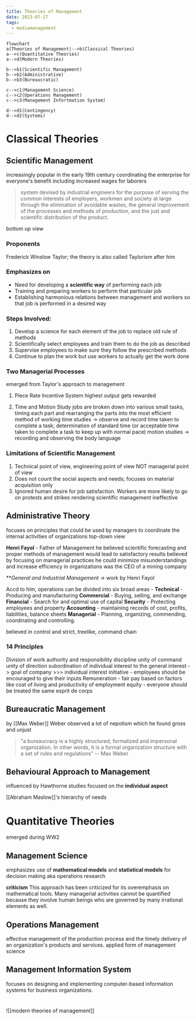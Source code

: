 ```yaml
---
title: Theories of Management
date: 2023-07-17
tags:
  - mediamanagement
---
```


```mermaid
flowchart
a(Theories of Management)-->b(Classical Theories)
a-->c(Quantitative Theories)
a-->d(Modern Theories)

b-->b1(Scientific Management)
b-->b2(Administrative)
b-->b3(Bureaucratic)

c-->c1(Management Science)
c-->c2(Operations Management)
c-->c3(Management Infortmation System)

d-->d1(Contingency)
d-->d2(Systems)
```


# Classical Theories

## Scientific Management
increasingly popular in the early 19th century
coordinating the enterprise for everyone's benefit including increased wages for laborers

>system devised by industrial engineers for the purpose of serving the common interests of employers, workmen and society at large through the elimination of avoidable wastes, the general improvement of the processes and methods of production, and the just and scientific distribution of the product.

bottom up view
### Proponents 
Frederick Winslow Taylor; the theory is also called Taylorism after him
### Emphasizes on
- Need for developing a **scientific way** of performing each job 
- Training and preparing workers to perform that particular job
- Establishing harmonious relations between management and workers so that job is performed in a desired way 
### Steps Involved:
1. Develop a science for each element of the job to replace old rule of methods
2. Scientifically select employees and train them to do the job as described
3. Supervise employees to make sure they follow the prescribed methods
4. Continue to plan the work but use workers to actually get the work done

### Two Managerial Processes
emerged from Taylor's approach to management

1) Piece Rate Incentive System
highest output gets rewarded

2) Time and Motion Study
jobs are broken down into various small tasks, timing each part and rearranging the parts into the most efficient method of working
time studies -> observe and record time taken to complete a task; determination of standard time (or acceptable time taken to complete a task to keep up with normal pace)
motion studies -> recording and observing the body language
### Limitations of Scientific Management
1. Technical point of view, engineering point of view NOT managerial point of view
2. Does not count the social aspects and needs; focuses on material acquisition only
3. Ignored human desire for job satisfaction. Workers are more likely to go on protests and strikes rendering scientific management ineffective

## Administrative Theory
focuses on principles that could be used by managers to coordinate the internal activities of organizations
top-down view

**Henri Fayol** - Father of Management 
he believed scientific forecasting and proper methods of management would lead to satisfactory results
believed by focusing on managerial practices he could minimize misunderstandings and increase efficiency in organizations
was the CEO of a mining company

***General and Industrial Management* -> work by Henri Fayol 

Accd to him, operations can be divided into six broad areas -
**Technical** - Producing and manufacturing
**Commercial** - Buying, selling, and exchange
**Financial** - Search for and optimal use of capital
**Security** - Protecting employees and property
**Accounting** - maintaining records of cost, profits, liabilities, balance sheets
**Managerial** - Planning, organizing, commending, coordinating and controlling.

believed in control and strict, treelike, command chain
### 14 Principles
Division of work
authority and responsibility
discipline
unity of command 
unity of direction 
subordination of individual interest to the general interest -> goal of company >>> individual interest
initiative - employees should be encouraged to give their inputs
Remuneration - fair pay based on factors like cost of living and productivity of employment
equity - everyone should be treated the same 
esprit de corps 

## Bureaucratic Management

by [[Max Weber]]
Weber observed a lot of nepotism which he found gross and unjust
>"a bureaucracy is a highly structured, formalized and impersonal organization. In other words, it is a formal organization structure with a set of rules and regulations"
> -- Max Weber 

## Behavioural Approach to Management
influenced by Hawthorne studies
focused on the **individual aspect**

[[Abraham Maslow]]'s hierarchy of needs 
# Quantitative Theories
emerged during WW2
## Management Science
emphasizes use of **mathematical models** and **statistical models** for decision making
aka operations research

**criticism** 
This approach has been criticized for its overemphasis on mathematical tools. Many managerial activities cannot be quantified because they involve human beings who are governed by many irrational elements as well.
## Operations Management
effective management of the production process and the timely delivery of an organization's products and services.
applied form of management science 
## Management Information System
focuses on designing and implementing computer-based information systems
for business organizations.
#

![[modern theories of management]]